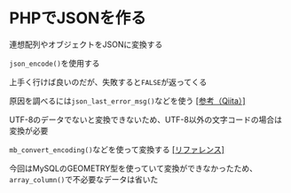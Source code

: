 # PHPでJSONを作る

連想配列やオブジェクトをJSONに変換する

`json_encode()`を使用する

上手く行けば良いのだが、失敗すると`FALSE`が返ってくる

原因を調べるには`json_last_error_msg()`などを使う [[参考（Qiita）]](https://qiita.com/ma_me/items/dd7e5d7dc7d57cd7bebc)

UTF-8のデータでないと変換できないため、UTF-8以外の文字コードの場合は変換が必要

`mb_convert_encoding()`などを使って変換する [[リファレンス]](https://www.php.net/manual/ja/function.mb-convert-encoding.php)

今回はMySQLのGEOMETRY型を使っていて変換ができなかったため、`array_column()`で不必要なデータは省いた
